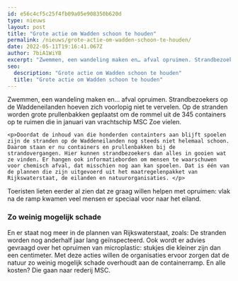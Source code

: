 ```yaml
---
id: e56c4cf5c25f4fb09a05e908350b620d
type: nieuws
layout: post
title: "Grote actie om Wadden schoon te houden"
permalink: /nieuws/grote-actie-om-wadden-schoon-te-houden/
date: 2022-05-11T19:16:41.067Z
author: 7biA1WiYB
excerpt: "Zwemmen, een wandeling maken en… afval opruimen. Strandbezoekers op de Waddeneilanden hoeven zich voorlopig niet te vervelen. Op de stranden worden grote prullenbakken geplaatst om de rommel uit de 345 containers op te ruimen die in januari van vrachtschip MSC Zoe vielen.  "
seo:
  description: "Grote actie om Wadden schoon te houden"
  title: "Grote actie om Wadden schoon te houden"
---
```

Zwemmen, een wandeling maken en… afval opruimen. Strandbezoekers op de Waddeneilanden hoeven zich voorlopig niet te vervelen. Op de stranden worden grote prullenbakken geplaatst om de rommel uit de 345 containers op te ruimen die in januari van vrachtschip MSC Zoe vielen.  

    <p>Doordat de inhoud van die honderden containters aan blijft spoelen zijn de stranden op de Waddeneilanden nog steeds niet helemaal schoon. Daarom staan er nu containers en prullenbakken bij de strandovergangen. Hier kunnen strandbezoekers dan alles in gooien wat ze vinden. Er hangen ook informatieborden om mensen te waarschuwen voor chemisch afval, dat misschien nog aan kan spoelen. Dat is één van de plannen die zijn uitgevoerd uit het maatregelenpakket van Rijkswaterstaat, de eilanden en natuurorganisaties. </p>
<p>Toeristen lieten eerder al zien dat ze graag willen helpen met opruimen: vlak na de ramp kwamen veel mensen er speciaal voor naar het eiland.</p>
<h3>Zo weinig mogelijk schade</h3>
<p>En er staat nog meer in de plannen van Rijkswaterstaat, zoals: De stranden worden nog anderhalf jaar lang geïnspecteerd. Ook wordt er advies gevraagd over het opruimen van microplastic: stukjes die kleiner zijn dan een centimeter. Met deze acties willen de organisaties ervoor zorgen dat de natuur zo weinig mogelijk schade overhoudt aan de containerramp. En alle kosten? Die gaan naar rederij MSC.</p>  
